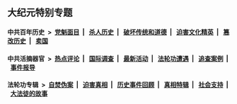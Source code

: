## 大纪元特别专题

#### 中共百年历史 &nbsp;>&nbsp; [党魁面目](indexes/nf1176107/README.md?03120430) &nbsp;| &nbsp; [杀人历史](indexes/nf1176106/README.md?03120430) &nbsp;| &nbsp; [破坏传统和道德](indexes/nf1176106/README.md?03120430) &nbsp;| &nbsp; [迫害文化精英](indexes/nf1176111/README.md?03120430) &nbsp;| &nbsp; [篡改历史](indexes/nf1176115/README.md?03120430) &nbsp;| &nbsp; [卖国](indexes/nf1176117/README.md?03120430) 

#### 中共活摘器官 &nbsp;>&nbsp; [热点评论](indexes/nf5879/README.md?03120430) &nbsp;| &nbsp; [国际调查](indexes/nf5947/README.md?03120430) &nbsp;| &nbsp; [最新活动](indexes/nf5883/README.md?03120430) &nbsp;| &nbsp; [法轮功遭遇](indexes/nf5881/README.md?03120430) &nbsp;| &nbsp; [追查案例](indexes/nf5880/README.md?03120430) &nbsp;| &nbsp; [事件报导](indexes/nf5877/README.md?03120430) 

#### 法轮功专辑 &nbsp;>&nbsp; [自焚伪案](indexes/nf5562/README.md?03120430) &nbsp;| &nbsp; [迫害真相](indexes/nf4379/README.md?03120430) &nbsp;| &nbsp; [历史事件回顾](indexes/nf5793/README.md?03120430) &nbsp;| &nbsp; [真相特辑](indexes/nf4389/README.md?03120430) &nbsp;| &nbsp; [社会支持](indexes/nf4386/README.md?03120430) &nbsp;| &nbsp; [大法徒的故事](indexes/nf1147481/README.md?03120430) 
